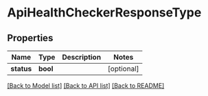 # ApiHealthCheckerResponseType

## Properties
Name | Type | Description | Notes
------------ | ------------- | ------------- | -------------
**status** | **bool** |  | [optional] 

[[Back to Model list]](../README.md#documentation-for-models) [[Back to API list]](../README.md#documentation-for-api-endpoints) [[Back to README]](../README.md)


